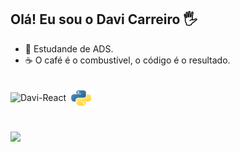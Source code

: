 ## Olá! Eu sou o Davi Carreiro 🖐️

- 🌱 Estudande de ADS.
- ☕ O café é o combustível, o código é o resultado.



<div style="display: inline_block"><br>
  <img align="center" alt="Davi-React" height="30" width="40" src="https://cdn.jsdelivr.net/gh/devicons/devicon@latest/icons/java/java-plain.svg">
  <img align="center" alt="Davi-Python" height="30" width="40" src="https://raw.githubusercontent.com/devicons/devicon/master/icons/python/python-original.svg">
</div>

#

<div> 
  <a href="https://www.instagram.com/davicarreirob/?next=%2F" target="_blank"><img src="https://img.shields.io/badge/-Instagram-%23E4405F?style=for-the-badge&logo=instagram&logoColor=white" target="_blank"></a>
</div>
